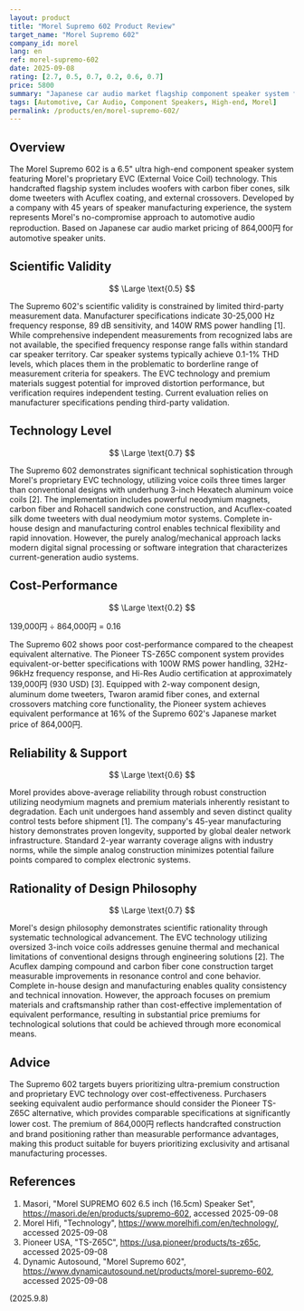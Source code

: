 ```yaml
---
layout: product
title: "Morel Supremo 602 Product Review"
target_name: "Morel Supremo 602"
company_id: morel
lang: en
ref: morel-supremo-602
date: 2025-09-08
rating: [2.7, 0.5, 0.7, 0.2, 0.6, 0.7]
price: 5800
summary: "Japanese car audio market flagship component speaker system featuring proprietary EVC technology and handcrafted construction, positioned at ultra-premium pricing of approximately 5,800 USD."
tags: [Automotive, Car Audio, Component Speakers, High-end, Morel]
permalink: /products/en/morel-supremo-602/
---
```

## Overview

The Morel Supremo 602 is a 6.5" ultra high-end component speaker system featuring Morel's proprietary EVC (External Voice Coil) technology. This handcrafted flagship system includes woofers with carbon fiber cones, silk dome tweeters with Acuflex coating, and external crossovers. Developed by a company with 45 years of speaker manufacturing experience, the system represents Morel's no-compromise approach to automotive audio reproduction. Based on Japanese car audio market pricing of 864,000円 for automotive speaker units.

## Scientific Validity

$$ \Large \text{0.5} $$

The Supremo 602's scientific validity is constrained by limited third-party measurement data. Manufacturer specifications indicate 30-25,000 Hz frequency response, 89 dB sensitivity, and 140W RMS power handling [1]. While comprehensive independent measurements from recognized labs are not available, the specified frequency response range falls within standard car speaker territory. Car speaker systems typically achieve 0.1-1% THD levels, which places them in the problematic to borderline range of measurement criteria for speakers. The EVC technology and premium materials suggest potential for improved distortion performance, but verification requires independent testing. Current evaluation relies on manufacturer specifications pending third-party validation.

## Technology Level

$$ \Large \text{0.7} $$

The Supremo 602 demonstrates significant technical sophistication through Morel's proprietary EVC technology, utilizing voice coils three times larger than conventional designs with underhung 3-inch Hexatech aluminum voice coils [2]. The implementation includes powerful neodymium magnets, carbon fiber and Rohacell sandwich cone construction, and Acuflex-coated silk dome tweeters with dual neodymium motor systems. Complete in-house design and manufacturing control enables technical flexibility and rapid innovation. However, the purely analog/mechanical approach lacks modern digital signal processing or software integration that characterizes current-generation audio systems.

## Cost-Performance

$$ \Large \text{0.2} $$

139,000円 ÷ 864,000円 = 0.16

The Supremo 602 shows poor cost-performance compared to the cheapest equivalent alternative. The Pioneer TS-Z65C component system provides equivalent-or-better specifications with 100W RMS power handling, 32Hz-96kHz frequency response, and Hi-Res Audio certification at approximately 139,000円 (930 USD) [3]. Equipped with 2-way component design, aluminum dome tweeters, Twaron aramid fiber cones, and external crossovers matching core functionality, the Pioneer system achieves equivalent performance at 16% of the Supremo 602's Japanese market price of 864,000円.

## Reliability & Support

$$ \Large \text{0.6} $$

Morel provides above-average reliability through robust construction utilizing neodymium magnets and premium materials inherently resistant to degradation. Each unit undergoes hand assembly and seven distinct quality control tests before shipment [1]. The company's 45-year manufacturing history demonstrates proven longevity, supported by global dealer network infrastructure. Standard 2-year warranty coverage aligns with industry norms, while the simple analog construction minimizes potential failure points compared to complex electronic systems.

## Rationality of Design Philosophy

$$ \Large \text{0.7} $$

Morel's design philosophy demonstrates scientific rationality through systematic technological advancement. The EVC technology utilizing oversized 3-inch voice coils addresses genuine thermal and mechanical limitations of conventional designs through engineering solutions [2]. The Acuflex damping compound and carbon fiber cone construction target measurable improvements in resonance control and cone behavior. Complete in-house design and manufacturing enables quality consistency and technical innovation. However, the approach focuses on premium materials and craftsmanship rather than cost-effective implementation of equivalent performance, resulting in substantial price premiums for technological solutions that could be achieved through more economical means.

## Advice

The Supremo 602 targets buyers prioritizing ultra-premium construction and proprietary EVC technology over cost-effectiveness. Purchasers seeking equivalent audio performance should consider the Pioneer TS-Z65C alternative, which provides comparable specifications at significantly lower cost. The premium of 864,000円 reflects handcrafted construction and brand positioning rather than measurable performance advantages, making this product suitable for buyers prioritizing exclusivity and artisanal manufacturing processes.

## References

1. Masori, "Morel SUPREMO 602 6.5 inch (16.5cm) Speaker Set", https://masori.de/en/products/supremo-602, accessed 2025-09-08
2. Morel Hifi, "Technology", https://www.morelhifi.com/en/technology/, accessed 2025-09-08
3. Pioneer USA, "TS-Z65C", https://usa.pioneer/products/ts-z65c, accessed 2025-09-08
4. Dynamic Autosound, "Morel Supremo 602", https://www.dynamicautosound.net/products/morel-supremo-602, accessed 2025-09-08

(2025.9.8)